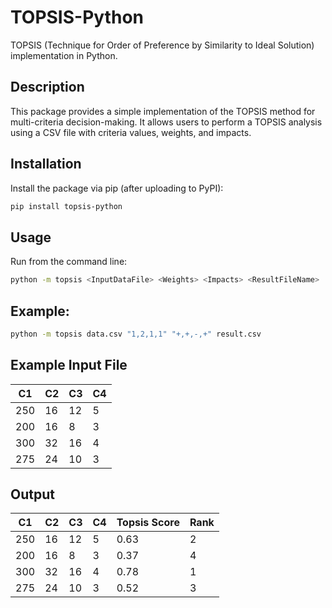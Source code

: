# TOPSIS-Python

TOPSIS (Technique for Order of Preference by Similarity to Ideal Solution) implementation in Python.

## Description

This package provides a simple implementation of the TOPSIS method for multi-criteria decision-making. It allows users to perform a TOPSIS analysis using a CSV file with criteria values, weights, and impacts.

## Installation

Install the package via pip (after uploading to PyPI):
```bash
pip install topsis-python
```

## Usage

Run from the command line:
```bash
python -m topsis <InputDataFile> <Weights> <Impacts> <ResultFileName>
```

## Example:
```bash
python -m topsis data.csv "1,2,1,1" "+,+,-,+" result.csv
```

## Example Input File 

| C1  | C2   | C3  | C4  |
|-----|------|-----|-----|
| 250 | 16   | 12  | 5   |
| 200 | 16   | 8   | 3   |
| 300 | 32   | 16  | 4   |
| 275 | 24   | 10  | 3   |

## Output 

| C1  | C2   | C3  | C4  | Topsis Score | Rank |
|-----|------|-----|-----|--------------|------|
| 250 | 16   | 12  | 5   | 0.63         | 2    |
| 200 | 16   | 8   | 3   | 0.37         | 4    |
| 300 | 32   | 16  | 4   | 0.78         | 1    |
| 275 | 24   | 10  | 3   | 0.52         | 3    |

